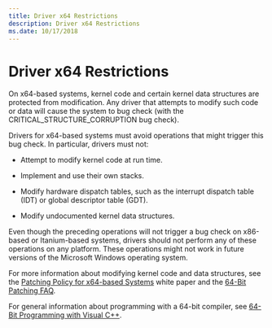 ```yaml
---
title: Driver x64 Restrictions
description: Driver x64 Restrictions
ms.date: 10/17/2018
---
```


# Driver x64 Restrictions


On x64-based systems, kernel code and certain kernel data structures are protected from modification. Any driver that attempts to modify such code or data will cause the system to bug check (with the CRITICAL\_STRUCTURE\_CORRUPTION bug check).

Drivers for x64-based systems must avoid operations that might trigger this bug check. In particular, drivers must not:

-   Attempt to modify kernel code at run time.

-   Implement and use their own stacks.

-   Modify hardware dispatch tables, such as the interrupt dispatch table (IDT) or global descriptor table (GDT).

-   Modify undocumented kernel data structures.

Even though the preceding operations will not trigger a bug check on x86-based or Itanium-based systems, drivers should not perform any of these operations on any platform. These operations might not work in future versions of the Microsoft Windows operating system.

For more information about modifying kernel code and data structures, see the [Patching Policy for x64-based Systems](https://go.microsoft.com/fwlink/p/?linkid=50719) white paper and the [64-Bit Patching FAQ](https://go.microsoft.com/fwlink/p/?linkid=69534).

For general information about programming with a 64-bit compiler, see [64-Bit Programming with Visual C++](/cpp/build/configuring-programs-for-64-bit-visual-cpp).

 

